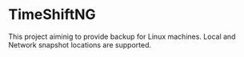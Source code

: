 # TimeShiftNG
This project aiminig to provide backup for Linux machines. Local and Network snapshot locations are supported.
